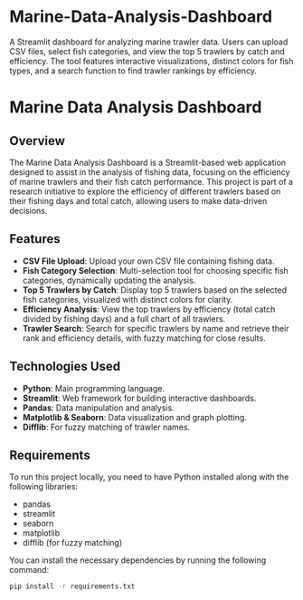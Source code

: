 # Marine-Data-Analysis-Dashboard
A Streamlit dashboard for analyzing marine trawler data. Users can upload CSV files, select fish categories, and view the top 5 trawlers by catch and efficiency. The tool features interactive visualizations, distinct colors for fish types, and a search function to find trawler rankings by efficiency.
# Marine Data Analysis Dashboard

## Overview
The Marine Data Analysis Dashboard is a Streamlit-based web application designed to assist in the analysis of fishing data, focusing on the efficiency of marine trawlers and their fish catch performance. This project is part of a research initiative to explore the efficiency of different trawlers based on their fishing days and total catch, allowing users to make data-driven decisions.

## Features
- **CSV File Upload**: Upload your own CSV file containing fishing data.
- **Fish Category Selection**: Multi-selection tool for choosing specific fish categories, dynamically updating the analysis.
- **Top 5 Trawlers by Catch**: Display top 5 trawlers based on the selected fish categories, visualized with distinct colors for clarity.
- **Efficiency Analysis**: View the top trawlers by efficiency (total catch divided by fishing days) and a full chart of all trawlers.
- **Trawler Search**: Search for specific trawlers by name and retrieve their rank and efficiency details, with fuzzy matching for close results.

## Technologies Used
- **Python**: Main programming language.
- **Streamlit**: Web framework for building interactive dashboards.
- **Pandas**: Data manipulation and analysis.
- **Matplotlib & Seaborn**: Data visualization and graph plotting.
- **Difflib**: For fuzzy matching of trawler names.

## Requirements
To run this project locally, you need to have Python installed along with the following libraries:

- pandas
- streamlit
- seaborn
- matplotlib
- difflib (for fuzzy matching)

You can install the necessary dependencies by running the following command:

```bash
pip install -r requirements.txt
